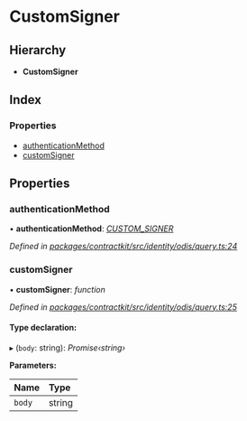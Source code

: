 # CustomSigner

## Hierarchy

* **CustomSigner**

## Index

### Properties

* [authenticationMethod](_identity_odis_query_.customsigner.md#authenticationmethod)
* [customSigner](_identity_odis_query_.customsigner.md#customsigner)

## Properties

### authenticationMethod

• **authenticationMethod**: [_CUSTOM\_SIGNER_](../enums/_identity_odis_query_.authenticationmethod.md#custom_signer)

_Defined in_ [_packages/contractkit/src/identity/odis/query.ts:24_](https://github.com/celo-org/celo-monorepo/blob/master/packages/contractkit/src/identity/odis/query.ts#L24)

### customSigner

• **customSigner**: _function_

_Defined in_ [_packages/contractkit/src/identity/odis/query.ts:25_](https://github.com/celo-org/celo-monorepo/blob/master/packages/contractkit/src/identity/odis/query.ts#L25)

#### Type declaration:

▸ \(`body`: string\): _Promise‹string›_

**Parameters:**

| Name | Type |
| :--- | :--- |
| `body` | string |

